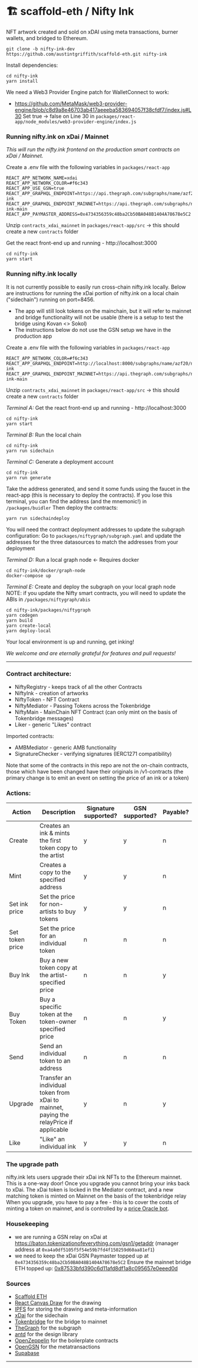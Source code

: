 # 🏗 scaffold-eth / Nifty Ink

NFT artwork created and sold on xDAI using meta transactions, burner wallets, and bridged to Ethereum.

```
git clone -b nifty-ink-dev https://github.com/austintgriffith/scaffold-eth.git nifty-ink
```

Install dependencies:
```
cd nifty-ink
yarn install
```

We need a Web3 Provider Engine patch for WalletConnect to work:
- https://github.com/MetaMask/web3-provider-engine/blob/c8d9a8e46703ab417aeeeba583694057f38cfdf7/index.js#L30
Set true -> false on Line 30 in `packages/react-app/node_modules/web3-provider-engine/index.js`

### Running nifty.ink on xDai / Mainnet
_This will run the nifty.ink frontend on the production smart contracts on xDai / Mainnet._

Create a .env file with the following variables in `packages/react-app`
```
REACT_APP_NETWORK_NAME=xdai
REACT_APP_NETWORK_COLOR=#f6c343
REACT_APP_USE_GSN=true
REACT_APP_GRAPHQL_ENDPOINT=https://api.thegraph.com/subgraphs/name/azf20/nifty-ink
REACT_APP_GRAPHQL_ENDPOINT_MAINNET=https://api.thegraph.com/subgraphs/name/azf20/nifty-ink-main
REACT_APP_PAYMASTER_ADDRESS=0x4734356359c48ba2Cb50BA048B1404A78678e5C2
```
Unzip `contracts_xdai_mainnet` in `packages/react-app/src` -> this should create a new `contracts` folder

Get the react front-end up and running - http://localhost:3000
```
cd nifty-ink
yarn start
```

### Running nifty.ink locally
It is not currently possible to easily run cross-chain nifty.ink locally. Below are instructions for running the xDai portion of nifty.ink on a local chain ("sidechain") running on port=8456.
- The app will still look tokens on the mainchain, but it will refer to mainnet and bridge functionality will not be usable (there is a setup to test the bridge using Kovan <> Sokol)
- The instructions below do not use the GSN setup we have in the production app

Create a .env file with the following variables in `packages/react-app`
```
REACT_APP_NETWORK_COLOR=#f6c343
REACT_APP_GRAPHQL_ENDPOINT=http://localhost:8000/subgraphs/name/azf20/nifty-ink
REACT_APP_GRAPHQL_ENDPOINT_MAINNET=https://api.thegraph.com/subgraphs/name/azf20/nifty-ink-main
```
Unzip `contracts_xdai_mainnet` in `packages/react-app/src` -> this should create a new `contracts` folder

*Terminal A:* Get the react front-end up and running - http://localhost:3000
```
cd nifty-ink
yarn start
```
*Terminal B:* Run the local chain
```
cd nifty-ink
yarn run sidechain
```
*Terminal C:* Generate a deployment account
```
cd nifty-ink
yarn run generate
```
Take the address generated, and send it some funds using the faucet in the react-app (this is necessary to deploy the contracts). If you lose this terminal, you can find the address (and the mnemonic!) in `/packages/buidler`
Then deploy the contracts:
```
yarn run sidechaindeploy
```
You will need the contract deployment addresses to update the subgraph configuration:
Go to `packages/niftygraph/subgraph.yaml` and update the addresses for the three datasources to match the addresses from your deployment


*Terminal D:* Run a local graph node <- Requires docker
```
cd nifty-ink/docker/graph-node
docker-compose up
```

*Terminal E:* Create and deploy the subgraph on your local graph node
NOTE: if you update the Nifty smart contracts, you will need to update the ABIs in `/packages/niftygraph/abis`
```
cd nifty-ink/packages/niftygraph
yarn codegen
yarn build
yarn create-local
yarn deploy-local
```
Your local environment is up and running, get inking!

_We welcome and are eternally grateful for features and pull requests!_

-----------------------------------------------

### Contract architecture:
- NiftyRegistry - keeps track of all the other Contracts
- NiftyInk - creation of artworks
- NiftyToken - NFT Contract
- NiftyMediator - Passing Tokens across the Tokenbridge
- NiftyMain - MainChain NFT Contract (can only mint on the basis of Tokenbridge messages)
- Liker - generic "Likes" contract

Imported contracts:
- AMBMediator - generic AMB functionality
- SignatureChecker - verifying signatures (IERC1271 compatibility)

Note that some of the contracts in this repo are not the on-chain contracts, those which have been changed have their originals in /v1-contracts (the primary change is to emit an event on setting the price of an ink or a token)

### Actions:
|Action|Description|Signature supported?|GSN supported?|Payable?|
|---|---|---|---|---|
|Create|Creates an ink & mints the first token copy to the artist|y|y|n|
|Mint|Creates a copy to the specified address|y|y|n|
|Set ink price|Set the price for non-artists to buy tokens|y|y|n|
|Set token price|Set the price for an individual token|n|n|n|
|Buy Ink|Buy a new token copy at the artist-specified price|n|n|y|
|Buy Token|Buy a specific token at the token-owner specified price|n|n|y|
|Send|Send an individual token to an address|n|n|n|
|Upgrade|Transfer an individual token from xDai to mainnet, paying the relayPrice if applicable|y|n|y|
|Like|"Like" an individual ink|y|y|n|

### The upgrade path
nifty.ink lets users upgrade their xDai ink NFTs to the Ethereum mainnet. This is a one-way door! Once you upgrade you cannot bring your inks back to xDai. The xDai token is locked in the Mediator contract, and a new matching token is minted on Mainnet on the basis of the tokenbridge relay
When you upgrade, you have to pay a fee - this is to cover the costs of minting a token on mainnet, and is controlled by a [price Oracle bot](https://blockscout.com/poa/xdai/address/0xa2197a282967dAc145e85D15e7960Aa30b86b771/transactions).

### Housekeeping
- we are running a GSN relay on xDai at https://baton.tokenizationofeverything.com/gsn1/getaddr (manager address at `0xa4a0df5105f5f54e59b7fd4f150259d60aa81ef1`)
- we need to keep the xDai GSN Paymaster topped up at `0x4734356359c48ba2Cb50BA048B1404A78678e5C2`
Ensure the mainnet bridge ETH topped up: [0x87533bfd390c6d11afd8df1a8c095657e0eeed0d](https://etherscan.io/address/0x87533bfd390c6d11afd8df1a8c095657e0eeed0d)

### Sources
- [Scaffold ETH](https://github.com/austintgriffith/scaffold-eth)
- [React Canvas Draw](https://github.com/embiem/react-canvas-draw) for the drawing
- [IPFS](https://ipfs.io/) for storing the drawing and meta-information
- [xDai](https://www.xdaichain.com/) for the sidechain
- [Tokenbridge](tokenbridge.net) for the bridge to mainnet
- [TheGraph](https://thegraph.com) for the subgraph
- [antd](https://ant.design/) for the design library
- [OpenZeppelin](https://github.com/OpenZeppelin/openzeppelin-contracts) for the boilerplate contracts
- [OpenGSN](http://opengsn.org/) for the metatransactions
- [Supabase](https://supabase.io/docs/guides/database)

-------------------------------------------------------------
